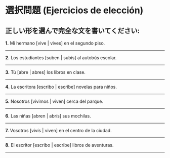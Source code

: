# 選択問題 (Ejercicios de elección)

## 正しい形を選んで完全な文を書いてください:

**1.** Mi hermano [vive | vives] en el segundo piso.

   _________________________________

**2.** Los estudiantes [suben | subís] al autobús escolar.

   _________________________________

**3.** Tú [abre | abres] los libros en clase.

   _________________________________

**4.** La escritora [escribo | escribe] novelas para niños.

   _________________________________

**5.** Nosotros [vivimos | viven] cerca del parque.

   _________________________________

**6.** Las niñas [abren | abrís] sus mochilas.

   _________________________________

**7.** Vosotros [vivís | viven] en el centro de la ciudad.

   _________________________________

**8.** El escritor [escribo | escribe] libros de aventuras.

   _________________________________